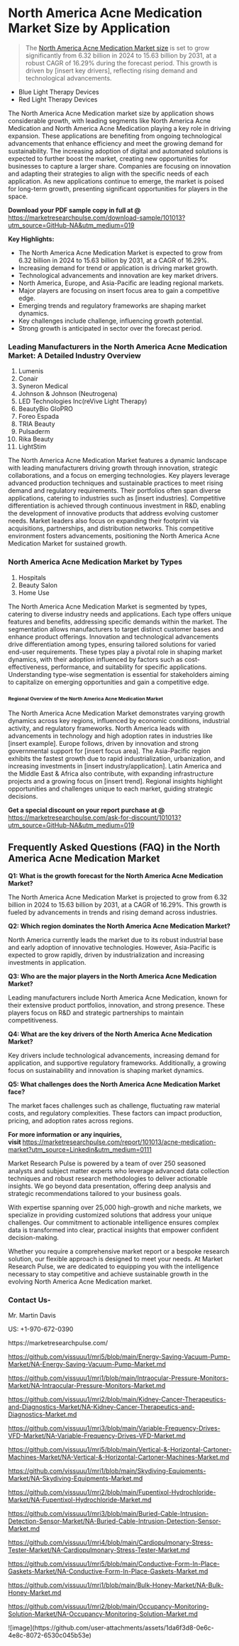 <h1>North America Acne Medication Market&nbsp;Size by Application</h1><blockquote><p>The <a href="https://marketresearchpulse.com/download-sample/101013?utm_source=GitHub-NA&amp;utm_medium=019">North America Acne Medication Market size</a> is set to grow significantly from 6.32 billion in 2024 to 15.63 billion by 2031, at a robust CAGR of 16.29% during the forecast period. This growth is driven by [insert key drivers], reflecting rising demand and technological advancements.</p></blockquote><ul><li>Blue Light Therapy Devices<li> Red Light Therapy Devices</li></ul><p>The North America Acne Medication market size by application shows considerable growth, with leading segments like North America Acne Medication and North America Acne Medication playing a key role in driving expansion. These applications are benefiting from ongoing technological advancements that enhance efficiency and meet the growing demand for sustainability. The increasing adoption of digital and automated solutions is expected to further boost the market, creating new opportunities for businesses to capture a larger share. Companies are focusing on innovation and adapting their strategies to align with the specific needs of each application. As new applications continue to emerge, the market is poised for long-term growth, presenting significant opportunities for players in the space.</p><p><strong>Download your PDF sample copy in full at @ </strong><a href="https://marketresearchpulse.com/download-sample/101013?utm_source=GitHub-NA&amp;utm_medium=019">https://marketresearchpulse.com/download-sample/101013?utm_source=GitHub-NA&amp;utm_medium=019</a></p><p><strong>Key Highlights: </strong></p><ul><li>The North America Acne Medication Market is expected to grow from 6.32 billion in 2024 to 15.63 billion by 2031, at a CAGR of 16.29%.</li><li>Increasing demand for trend or application is driving market growth.</li><li>Technological advancements and innovation are key market drivers.</li><li>North America, Europe, and Asia-Pacific are leading regional markets.</li><li>Major players are focusing on insert focus area to gain a competitive edge.</li><li>Emerging trends and regulatory frameworks are shaping market dynamics.</li><li>Key challenges include challenge, influencing growth potential.</li><li>Strong growth is anticipated in sector over the forecast period.</li></ul><h3>Leading Manufacturers in the North America Acne Medication Market: A Detailed Industry Overview</h3><ol><li>Lumenis</li><li>Conair</li><li>Syneron Medical</li><li>Johnson & Johnson (Neutrogena)</li><li>LED Technologies Inc(reVive Light Therapy)</li><li>BeautyBio GloPRO</li><li>Foreo Espada</li><li>TRIA Beauty</li><li>Pulsaderm</li><li>Rika Beauty</li><li>LightStim</li></ol><div class="flex max-w-full flex-col flex-grow"><div class="min-h-8 text-message flex w-full flex-col items-end gap-2 whitespace-normal break-words [.text-message+&amp;]:mt-5" dir="auto" data-message-author-role="assistant" data-message-id="fd8432e4-4910-450d-b182-61b7bfb0a01f" data-message-model-slug="gpt-4o"><div class="flex w-full flex-col gap-1 empty:hidden first:pt-[3px]"><div class="markdown prose w-full break-words dark:prose-invert light"><p>The North America Acne Medication Market features a dynamic landscape with leading manufacturers driving growth through innovation, strategic collaborations, and a focus on emerging technologies. Key players leverage advanced production techniques and sustainable practices to meet rising demand and regulatory requirements. Their portfolios often span diverse applications, catering to industries such as [insert industries]. Competitive differentiation is achieved through continuous investment in R&amp;D, enabling the development of innovative products that address evolving customer needs. Market leaders also focus on expanding their footprint via acquisitions, partnerships, and distribution networks. This competitive environment fosters advancements, positioning the North America Acne Medication Market for sustained growth.</p></div></div></div></div><h3>North America Acne Medication Market by Types</h3><ol><li>Hospitals<li> Beauty Salon<li> Home Use</li></ol><div class="flex max-w-full flex-col flex-grow"><div class="min-h-8 text-message flex w-full flex-col items-end gap-2 whitespace-normal break-words [.text-message+&amp;]:mt-5" dir="auto" data-message-author-role="assistant" data-message-id="084470be-0bb7-4664-bddf-5156b4f41249" data-message-model-slug="gpt-4o-mini"><div class="flex w-full flex-col gap-1 empty:hidden first:pt-[3px]"><div class="markdown prose w-full break-words dark:prose-invert light"><p>The North America Acne Medication Market is segmented by types, catering to diverse industry needs and applications. Each type offers unique features and benefits, addressing specific demands within the market. The segmentation allows manufacturers to target distinct customer bases and enhance product offerings. Innovation and technological advancements drive differentiation among types, ensuring tailored solutions for varied end-user requirements. These types play a pivotal role in shaping market dynamics, with their adoption influenced by factors such as cost-effectiveness, performance, and suitability for specific applications. Understanding type-wise segmentation is essential for stakeholders aiming to capitalize on emerging opportunities and gain a competitive edge.</p></div></div></div></div><h3><span style="font-size: 11px;">Regional Overview of the North America Acne Medication Market</span></h3><div class="flex max-w-full flex-col flex-grow"><div class="min-h-8 text-message flex w-full flex-col items-end gap-2 whitespace-normal break-words [.text-message+&amp;]:mt-5" dir="auto" data-message-author-role="assistant" data-message-id="e9038762-ce64-4e30-91c9-9bd413514231" data-message-model-slug="gpt-4o-mini"><div class="flex w-full flex-col gap-1 empty:hidden first:pt-[3px]"><div class="markdown prose w-full break-words dark:prose-invert light"><p>The North America Acne Medication Market demonstrates varying growth dynamics across key regions, influenced by economic conditions, industrial activity, and regulatory frameworks. North America leads with advancements in technology and high adoption rates in industries like [insert example]. Europe follows, driven by innovation and strong governmental support for [insert focus area]. The Asia-Pacific region exhibits the fastest growth due to rapid industrialization, urbanization, and increasing investments in [insert industry/application]. Latin America and the Middle East &amp; Africa also contribute, with expanding infrastructure projects and a growing focus on [insert trend]. Regional insights highlight opportunities and challenges unique to each market, guiding strategic decisions.</p></div></div></div></div><p><strong>Get a special discount on your report purchase at @ </strong><a href="https://marketresearchpulse.com/ask-for-discount/101013?utm_source=GitHub-NA&amp;utm_medium=019">https://marketresearchpulse.com/ask-for-discount/101013?utm_source=GitHub-NA&amp;utm_medium=019</a></p><h2>Frequently Asked Questions (FAQ) in the North America Acne Medication Market</h2><p><strong>Q1: What is the growth forecast for the North America Acne Medication Market?</strong></p><p>The North America Acne Medication Market is projected to grow from 6.32 billion in 2024 to 15.63 billion by 2031, at a CAGR of 16.29%. This growth is fueled by advancements in trends and rising demand across industries.</p><p><strong>Q2: Which region dominates the North America Acne Medication Market?</strong></p><p>North America currently leads the market due to its robust industrial base and early adoption of innovative technologies. However, Asia-Pacific is expected to grow rapidly, driven by industrialization and increasing investments in application.</p><p><strong>Q3: Who are the major players in the North America Acne Medication Market?</strong></p><p>Leading manufacturers include North America Acne Medication, known for their extensive product portfolios, innovation, and strong presence. These players focus on R&amp;D and strategic partnerships to maintain competitiveness.</p><p><strong>Q4: What are the key drivers of the North America Acne Medication Market?</strong></p><p>Key drivers include technological advancements, increasing demand for application, and supportive regulatory frameworks. Additionally, a growing focus on sustainability and innovation is shaping market dynamics.</p><p><strong>Q5: What challenges does the North America Acne Medication Market face?</strong></p><p>The market faces challenges such as challenge, fluctuating raw material costs, and regulatory complexities. These factors can impact production, pricing, and adoption rates across regions.</p><p><strong>For more information or any inquiries, visit&nbsp;</strong><a href="https://marketresearchpulse.com/report/101013/acne-medication-market?utm_source=Linkedin&utm_medium=0111">https://marketresearchpulse.com/report/101013/acne-medication-market?utm_source=Linkedin&utm_medium=0111</a></p><p>Market Research Pulse is powered by a team of over 250 seasoned analysts and subject matter experts who leverage advanced data collection techniques and robust research methodologies to deliver actionable insights. We go beyond data presentation, offering deep analysis and strategic recommendations tailored to your business goals.</p><p>With expertise spanning over 25,000 high-growth and niche markets, we specialize in providing customized solutions that address your unique challenges. Our commitment to actionable intelligence ensures complex data is transformed into clear, practical insights that empower confident decision-making.</p><p>Whether you require a comprehensive market report or a bespoke research solution, our flexible approach is designed to meet your needs. At Market Research Pulse, we are dedicated to equipping you with the intelligence necessary to stay competitive and achieve sustainable growth in the evolving North America Acne Medication market.</p><h3><strong>Contact Us-</strong></h3><p>Mr. Martin Davis</p><p>US: +1-970-672-0390</p><p>https://marketresearchpulse.com/</p><p><a href="https://github.com/vissuuu1/mri5/blob/main/Energy-Saving-Vacuum-Pump-Market/NA-Energy-Saving-Vacuum-Pump-Market.md">https://github.com/vissuuu1/mri5/blob/main/Energy-Saving-Vacuum-Pump-Market/NA-Energy-Saving-Vacuum-Pump-Market.md</a></p><p><a href="https://github.com/vissuuu1/mri1/blob/main/Intraocular-Pressure-Monitors-Market/NA-Intraocular-Pressure-Monitors-Market.md">https://github.com/vissuuu1/mri1/blob/main/Intraocular-Pressure-Monitors-Market/NA-Intraocular-Pressure-Monitors-Market.md</a></p><p><a href="https://github.com/vissuuu1/mri2/blob/main/Kidney-Cancer-Therapeutics-and-Diagnostics-Market/NA-Kidney-Cancer-Therapeutics-and-Diagnostics-Market.md">https://github.com/vissuuu1/mri2/blob/main/Kidney-Cancer-Therapeutics-and-Diagnostics-Market/NA-Kidney-Cancer-Therapeutics-and-Diagnostics-Market.md</a></p><p><a href="https://github.com/vissuuu1/mri3/blob/main/Variable-Frequency-Drives-VFD-Market/NA-Variable-Frequency-Drives-VFD-Market.md">https://github.com/vissuuu1/mri3/blob/main/Variable-Frequency-Drives-VFD-Market/NA-Variable-Frequency-Drives-VFD-Market.md</a></p><p><a href="https://github.com/vissuuu1/mri5/blob/main/Vertical-&-Horizontal-Cartoner-Machines-Market/NA-Vertical-&-Horizontal-Cartoner-Machines-Market.md">https://github.com/vissuuu1/mri5/blob/main/Vertical-&-Horizontal-Cartoner-Machines-Market/NA-Vertical-&-Horizontal-Cartoner-Machines-Market.md</a></p><p><a href="https://github.com/vissuuu1/mri1/blob/main/Skydiving-Equipments-Market/NA-Skydiving-Equipments-Market.md">https://github.com/vissuuu1/mri1/blob/main/Skydiving-Equipments-Market/NA-Skydiving-Equipments-Market.md</a></p><p><a href="https://github.com/vissuuu1/mri2/blob/main/Fupentixol-Hydrochloride-Market/NA-Fupentixol-Hydrochloride-Market.md">https://github.com/vissuuu1/mri2/blob/main/Fupentixol-Hydrochloride-Market/NA-Fupentixol-Hydrochloride-Market.md</a></p><p><a href="https://github.com/vissuuu1/mri3/blob/main/Buried-Cable-Intrusion-Detection-Sensor-Market/NA-Buried-Cable-Intrusion-Detection-Sensor-Market.md">https://github.com/vissuuu1/mri3/blob/main/Buried-Cable-Intrusion-Detection-Sensor-Market/NA-Buried-Cable-Intrusion-Detection-Sensor-Market.md</a></p><p><a href="https://github.com/vissuuu1/mri4/blob/main/Cardiopulmonary-Stress-Tester-Market/NA-Cardiopulmonary-Stress-Tester-Market.md">https://github.com/vissuuu1/mri4/blob/main/Cardiopulmonary-Stress-Tester-Market/NA-Cardiopulmonary-Stress-Tester-Market.md</a></p><p><a href="https://github.com/vissuuu1/mri5/blob/main/Conductive-Form-In-Place-Gaskets-Market/NA-Conductive-Form-In-Place-Gaskets-Market.md">https://github.com/vissuuu1/mri5/blob/main/Conductive-Form-In-Place-Gaskets-Market/NA-Conductive-Form-In-Place-Gaskets-Market.md</a></p><p><a href="https://github.com/vissuuu1/mri1/blob/main/Bulk-Honey-Market/NA-Bulk-Honey-Market.md">https://github.com/vissuuu1/mri1/blob/main/Bulk-Honey-Market/NA-Bulk-Honey-Market.md</a></p><p><a href="https://github.com/vissuuu1/mri2/blob/main/Occupancy-Monitoring-Solution-Market/NA-Occupancy-Monitoring-Solution-Market.md">https://github.com/vissuuu1/mri2/blob/main/Occupancy-Monitoring-Solution-Market/NA-Occupancy-Monitoring-Solution-Market.md</a></p>
![image](https://github.com/user-attachments/assets/1da6f3d8-0e6c-4e8c-8072-6530c045b53e)
